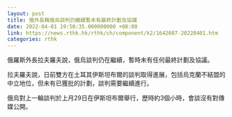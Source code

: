 ```yaml
---
layout: post
title: 俄外長稱俄烏談判仍繼續暫未有最終計劃及協議
date: 2022-04-01 19:50:35.000000000 +08:00
link: https://news.rthk.hk/rthk/ch/component/k2/1642087-20220401.htm
categories: rthk
---
```


俄羅斯外長拉夫羅夫說，俄烏談判仍在繼續，暫時未有任何最終計劃及協議。

拉夫羅夫說，日前雙方在土耳其伊斯坦布爾的談判取得進展，包括烏克蘭不結盟的中立地位，但未有已獲批的計劃，談判需要繼續進行。

俄烏對上一輪談判於上月29日在伊斯坦布爾舉行，歷時約3個小時，會談沒有對傳媒公開。
